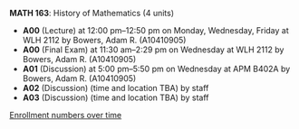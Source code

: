 **MATH 163**: History of Mathematics (4 units)

- **A00** (Lecture) at 12:00 pm–12:50 pm on Monday, Wednesday, Friday at WLH 2112 by Bowers, Adam R. (A10410905)
- **A00** (Final Exam) at 11:30 am–2:29 pm on Wednesday at WLH 2112 by Bowers, Adam R. (A10410905)
- **A01** (Discussion) at 5:00 pm–5:50 pm on Wednesday at APM B402A by Bowers, Adam R. (A10410905)
- **A02** (Discussion) (time and location TBA) by staff
- **A03** (Discussion) (time and location TBA) by staff

[Enrollment numbers over time](./MATH163.tsv)
